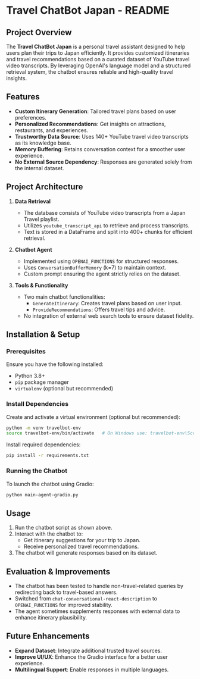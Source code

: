# Travel ChatBot Japan - README

## Project Overview
The **Travel ChatBot Japan** is a personal travel assistant designed to help users plan their trips to Japan efficiently. It provides customized itineraries and travel recommendations based on a curated dataset of YouTube travel video transcripts. By leveraging OpenAI's language model and a structured retrieval system, the chatbot ensures reliable and high-quality travel insights.

## Features
- **Custom Itinerary Generation**: Tailored travel plans based on user preferences.
- **Personalized Recommendations**: Get insights on attractions, restaurants, and experiences.
- **Trustworthy Data Source**: Uses 140+ YouTube travel video transcripts as its knowledge base.
- **Memory Buffering**: Retains conversation context for a smoother user experience.
- **No External Source Dependency**: Responses are generated solely from the internal dataset.

## Project Architecture
1. **Data Retrieval**
   - The database consists of YouTube video transcripts from a Japan Travel playlist.
   - Utilizes `youtube_transcript_api` to retrieve and process transcripts.
   - Text is stored in a DataFrame and split into 400+ chunks for efficient retrieval.
   
2. **Chatbot Agent**
   - Implemented using `OPENAI_FUNCTIONS` for structured responses.
   - Uses `ConversationBufferMemory` (k=7) to maintain context.
   - Custom prompt ensuring the agent strictly relies on the dataset.
   
3. **Tools & Functionality**
   - Two main chatbot functionalities:
     - `GenerateItinerary`: Creates travel plans based on user input.
     - `ProvideRecommendations`: Offers travel tips and advice.
   - No integration of external web search tools to ensure dataset fidelity.

## Installation & Setup
### Prerequisites
Ensure you have the following installed:
- Python 3.8+
- `pip` package manager
- `virtualenv` (optional but recommended)

### Install Dependencies
Create and activate a virtual environment (optional but recommended):
```bash
python -m venv travelbot-env
source travelbot-env/bin/activate   # On Windows use: travelbot-env\Scripts\activate
```

Install required dependencies:
```bash
pip install -r requirements.txt
```

### Running the Chatbot
To launch the chatbot using Gradio:
```bash
python main-agent-gradio.py
```

## Usage
1. Run the chatbot script as shown above.
2. Interact with the chatbot to:
   - Get itinerary suggestions for your trip to Japan.
   - Receive personalized travel recommendations.
3. The chatbot will generate responses based on its dataset.

## Evaluation & Improvements
- The chatbot has been tested to handle non-travel-related queries by redirecting back to travel-based answers.
- Switched from `chat-conversational-react-description` to `OPENAI_FUNCTIONS` for improved stability.
- The agent sometimes supplements responses with external data to enhance itinerary plausibility.

## Future Enhancements
- **Expand Dataset**: Integrate additional trusted travel sources.
- **Improve UI/UX**: Enhance the Gradio interface for a better user experience.
- **Multilingual Support**: Enable responses in multiple languages.